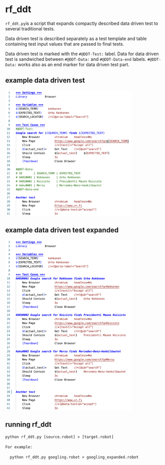 # rf_ddt
`rf_ddt.py`is a script that expands compactly described data driven test to several traditional tests.

Data driven test is described separately as a test template and table containing test input values that are passed to final tests.

Data driven test is marked with the `#@DDT-Test:` label.
Data for data driven test is sandwiched between `#@DDT-Data:` and `#@DDT-Data-end` labels.
`#@DDT-Data:` works also as an end marker for data driven test part.

## example data driven test
<img src="https://github.com/HiddenTrail/rf_ddt/blob/main/docs/ddt_test.png" width="400">

## example data driven test expanded
<img src="https://github.com/HiddenTrail/rf_ddt/blob/main/docs/expanded.png" width="400">

## running rf_ddt
```
python rf_ddt.py [source.robot] > [target.robot]

For example:

  python rf_ddt.py googling.robot > googling_expanded.robot
```
